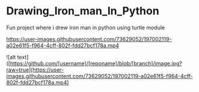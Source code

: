 # Drawing_Iron_man_In_Python
Fun project where i drew iron man in python using turtle module


https://user-images.githubusercontent.com/73629052/197002119-a02e61f5-f964-4cff-802f-fdd27bcf178a.mp4

![alt text]([https://github.com/[username]/[reponame]/blob/[branch]/image.jpg?raw=true](https://user-images.githubusercontent.com/73629052/197002119-a02e61f5-f964-4cff-802f-fdd27bcf178a.mp4)
